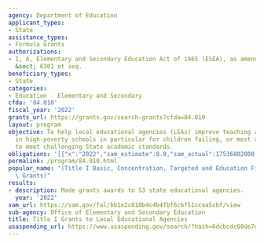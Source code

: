 ```yaml
---
agency: Department of Education
applicant_types:
- State
assistance_types:
- Formula Grants
authorizations:
- I, A, Elementary and Secondary Education Act of 1965 (ESEA), as amended. 20 U.S.C.
  &sect; 6301 et seq.
beneficiary_types:
- State
categories:
- Education - Elementary and Secondary
cfda: '84.010'
fiscal_year: '2022'
grants_url: https://grants.gov/search-grants?cfda=84.010
layout: program
objective: To help local educational agencies (LEAs) improve teaching and learning
  in high-poverty schools in particular for children failing, or most at-risk of failing,
  to meet challenging State academic standards.
obligations: '[{"x":"2022","sam_estimate":0.0,"sam_actual":17536802000.0,"usa_spending_actual":17391415749.38},{"x":"2023","sam_estimate":18386802000.0,"sam_actual":0.0,"usa_spending_actual":18251604787.04},{"x":"2024","sam_estimate":20536802000.0,"sam_actual":0.0,"usa_spending_actual":0.0}]'
permalink: /program/84.010.html
popular_name: "(Title I Basic, Concentration, Targeted and Education Finance\r\nIncentive\
  \ Grants)"
results:
- description: Made grants awards to 53 state educational agencies.
  year: '2022'
sam_url: https://sam.gov/fal/bb1e2c010b4c4b4fbf6cbf51ccaa5cbf/view
sub-agency: Office of Elementary and Secondary Education
title: Title I Grants to Local Educational Agencies
usaspending_url: https://www.usaspending.gov/search/?hash=6dcbcdc60de7dfe50932623a1771511e
---
```

